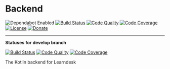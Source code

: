 # Backend

![Dependabot Enabled](https://img.shields.io/badge/dependabot-enabled-brightgreen.svg?style=flat-square&logo=dependabot)
[![Build Status](https://img.shields.io/travis/learndesk/backend/master.svg?style=flat-square&logo=travis)](https://travis-ci.org/learndesk/backend)
[![Code Quality](https://img.shields.io/codacy/grade/dc950813bd044761979096e46db29e3b.svg?style=flat-square&logo=codacy)](https://www.codacy.com/app/Learndesk/mailcheck)
[![Code Coverage](https://img.shields.io/codacy/coverage/dc950813bd044761979096e46db29e3b.svg?style=flat-square&logo=codacy)](https://www.codacy.com/app/Learndesk/mailcheck)
[![License](https://img.shields.io/github/license/learndesk/backend.svg?style=flat-square)](https://github.com/learndesk/backend/blob/master/LICENSE)
[![Donate](https://img.shields.io/badge/donate-Patreon-F96854.svg?style=flat-square)](https://www.patreon.com/Bowser65)
<hr/>
<b>Statuses for develop branch</b>

[![Build Status](https://img.shields.io/travis/learndesk/backend/develop.svg?style=flat-square&logo=travis)](https://travis-ci.org/learndesk/backend)
[![Code Quality](https://img.shields.io/codacy/grade/dc950813bd044761979096e46db29e3b/develop.svg?style=flat-square&logo=codacy)](https://www.codacy.com/app/Learndesk/mailcheck)
[![Code Coverage](https://img.shields.io/codacy/coverage/dc950813bd044761979096e46db29e3b/develop.svg?style=flat-square&logo=codacy)](https://www.codacy.com/app/Learndesk/mailcheck)

The Kotlin backend for Learndesk
